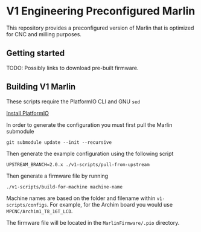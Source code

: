 # V1 Engineering Preconfigured Marlin

This repository provides a preconfigured version of Marlin that is optimized for CNC and milling purposes.

## Getting started

TODO: Possibly links to download pre-built firmware.

## Building V1 Marlin

These scripts require the PlatformIO CLI and GNU `sed`

[Install PlatformIO](https://docs.platformio.org/en/latest/installation.html)

In order to generate the configuration you must first pull the Marlin submodule

```
git submodule update --init --recursive
```

Then generate the example configuration using the following script

```
UPSTREAM_BRANCH=2.0.x ./v1-scripts/pull-from-upstream
```

Then generate a firmware file by running

```
./v1-scripts/build-for-machine machine-name
```

Machine names are based on the folder and filename within `v1-scripts/configs`. For example, for the Archim board you would use `MPCNC/Archim1_T8_16T_LCD`.

The firmware file will be located in the `MarlinFirmware/.pio` directory.
